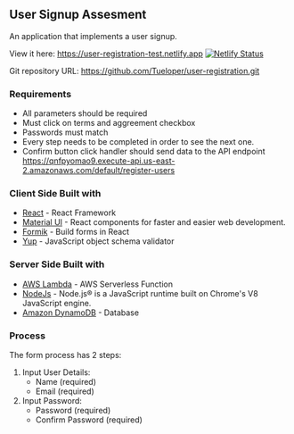 ## User Signup Assesment

An application that implements a user signup. 

View it here: https://user-registration-test.netlify.app
[![Netlify Status](https://api.netlify.com/api/v1/badges/86ee9240-f044-4deb-b4e1-1afa79accfa3/deploy-status)](https://app.netlify.com/sites/user-registration-test/deploys)

Git repository URL: https://github.com/Tueloper/user-registration.git


### Requirements
- All parameters should be required
- Must click on terms and aggreement checkbox
- Passwords must match
- Every step needs to be completed in order to see the next one.
- Confirm button click handler should send data to the API endpoint https://qnfpyomao9.execute-api.us-east-2.amazonaws.com/default/register-users


### Client Side Built with
- [React](https://reactjs.org/) - React Framework
- [Material UI](https://material-ui.com/) - React components for faster and easier web development.
- [Formik](https://formik.org/docs/overview) - Build forms in React
- [Yup](https://github.com/jquense/yup) - JavaScript object schema validator


### Server Side Built with
- [AWS Lambda](https://aws.amazon.com/lambda/?nc2=type_a/) - AWS Serverless Function
- [NodeJs](https://nodejs.org/en/) - Node.js® is a JavaScript runtime built on Chrome's V8 JavaScript engine.
- [Amazon DynamoDB](https://aws.amazon.com/dynamodb/?trk=ps_a134p000006padxAAA&trkCampaign=acq_paid_search_brand&sc_channel=PS&sc_campaign=acquisition_EEM&sc_publisher=Google&sc_category=Database&sc_country=EEM&sc_geo=EMEA&sc_outcome=acq&sc_detail=dynamodb&sc_content=DynamoDB_e&sc_matchtype=e&sc_segment=536452473269&sc_medium=ACQ-P|PS-GO|Brand|Desktop|SU|Database|DynamoDB|EEM|EN|Text|xx|Non-EU&s_kwcid=AL!4422!3!536452473269!e!!g!!dynamodb&ef_id=CjwKCAjwx8iIBhBwEiwA2quaqzTOGJgO-BnGIpwBj4qj7pX0tf6pqQL5T8-J3HNUdq2jzZZCQ2t5ZBoCSXsQAvD_BwE:G:s&s_kwcid=AL!4422!3!536452473269!e!!g!!dynamodb) - Database


### Process
The form process has 2 steps:
1. Input User Details:
    - Name (required)
    - Email (required)
2. Input Password:
    - Password (required)
    - Confirm Password (required)

